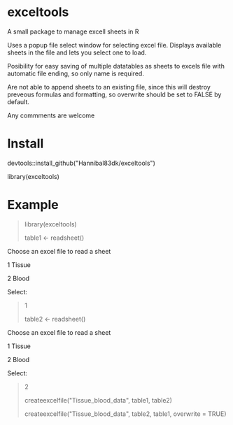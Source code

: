# exceltools
A small package to manage excell sheets in R

Uses a popup file select window for selecting excel file.
Displays available sheets in the file and lets you select one to load.

Posibility for easy saving of multiple datatables as sheets to excels file with automatic file ending, so only name is required.

Are not able to append sheets to an existing file, since this will destroy preveous formulas and formatting, so overwrite should be set to FALSE by default.

Any commments are welcome

# Install
devtools::install_github("Hannibal83dk/exceltools")

library(exceltools)

# Example

> library(exceltools)
> 
> table1 <- readsheet()
> 
Choose an excel file to read a sheet

1 Tissue 

2 Blood  

Select: 
> 1
>
> table2 <- readsheet()

Choose an excel file to read a sheet

1 Tissue 

2 Blood  

Select: 
> 2
>
> createexcelfile("Tissue_blood_data", table1, table2)
> 
> createexcelfile("Tissue_blood_data", table2, table1, overwrite = TRUE)

